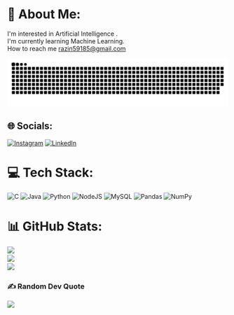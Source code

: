 # 💫 About Me:
I'm interested in Artificial Intelligence .<br>I'm currently learning Machine Learning.<br>How to reach me  razin59185@gmail.com

<div align="center">
  <img  src="https://github.com/rxzin/rxzin/blob/main/grid_snake.svg"
       alt="snake" /></a>
</div>

## 🌐 Socials:
[![Instagram](https://img.shields.io/badge/Instagram-%23E4405F.svg?logo=Instagram&logoColor=white)](https://instagram.com/rxzin.7) [![LinkedIn](https://img.shields.io/badge/LinkedIn-%230077B5.svg?logo=linkedin&logoColor=white)](https://linkedin.com/in/RazinChinwala) 

# 💻 Tech Stack:
![C](https://img.shields.io/badge/c-%2300599C.svg?style=for-the-badge&logo=c&logoColor=white) ![Java](https://img.shields.io/badge/java-%23ED8B00.svg?style=for-the-badge&logo=java&logoColor=white) ![Python](https://img.shields.io/badge/python-3670A0?style=for-the-badge&logo=python&logoColor=ffdd54) ![NodeJS](https://img.shields.io/badge/node.js-6DA55F?style=for-the-badge&logo=node.js&logoColor=white) ![MySQL](https://img.shields.io/badge/mysql-%2300f.svg?style=for-the-badge&logo=mysql&logoColor=white) ![Pandas](https://img.shields.io/badge/pandas-%23150458.svg?style=for-the-badge&logo=pandas&logoColor=white) ![NumPy](https://img.shields.io/badge/numpy-%23013243.svg?style=for-the-badge&logo=numpy&logoColor=white)
# 📊 GitHub Stats:
![](https://github-readme-stats.vercel.app/api?username=Razin&theme=gotham&hide_border=false&include_all_commits=false&count_private=false)<br/>
![](https://github-readme-streak-stats.herokuapp.com/?user=Razin&theme=gotham&hide_border=false)<br/>
![](https://github-readme-stats.vercel.app/api/top-langs/?username=Razin&theme=gotham&hide_border=false&include_all_commits=false&count_private=false&layout=compact)

### ✍️ Random Dev Quote
![](https://quotes-github-readme.vercel.app/api?type=horizontal&theme=dark)

